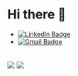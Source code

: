 # Hi there 👋

<!--
Here are some ideas to get you started:

- 🔭 I’m currently working on ...
- 🌱 I’m currently learning ...
- 👯 I’m looking to collaborate on ...
- 🤔 I’m looking for help with ...
- 💬 Ask me about ...
- 📫 How to reach me: ...
- 😄 Pronouns: ...
- ⚡ Fun fact: ...
-->

- [![LinkedIn Badge](https://img.shields.io/badge/-Tayrone%20Batista-blue?style=flat-square&logo=Linkedin&logoColor=white&link=https://www.linkedin.com/in/wesleyguerra09/)](https://https://www.linkedin.com/in/wesleyguerra09/)
- [![Gmail Badge](https://img.shields.io/badge/-wesleyguerra9@gmail.com-c14438?style=flat-square&logo=Gmail&logoColor=white&link=mailto:tayrone.contatogmail.com)](mailto:tayrone.contatogmail.com)


## <img align="center" src="https://github-readme-stats.vercel.app/api?username=wesleygmssa&count_private=true&show_icons=true&theme=radical" />  <img align="center" src="https://github-readme-stats.vercel.app/api/top-langs/?username=wesleygmssa&theme=tokyonight&layout=default" />

<!--
**CoderTayrone/CoderTayrone** is a ✨ _special_ ✨ repository because its `README.md` (this file) appears on your GitHub profile.
